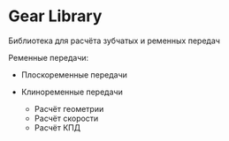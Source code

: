 # Gear Library

Библиотека для расчёта зубчатых и ременных передач

Ременные передачи:
- Плоскоременные передачи
- Клиноременные передачи

   - Расчёт геометрии
   - Расчёт скорости
   - Расчёт КПД